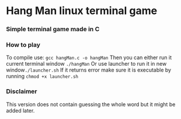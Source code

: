 # Hang Man linux terminal game
### Simple terminal game made in C  

### How to play
To compile use: ```gcc hangMan.c -o hangMan```
Then you can either run it current terminal window ```./hangMan``` 
Or use launcher to run it in new window```./launcher.sh``` If it returns error make sure it is executable by running ```chmod +x launcher.sh```  
  
### Disclaimer 
This version does not contain guessing the whole word but it might be added later.  